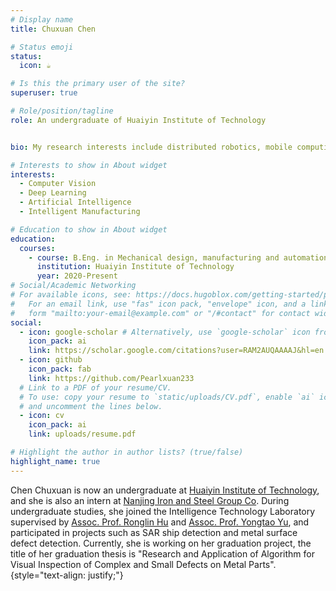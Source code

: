 ```yaml
---
# Display name
title: Chuxuan Chen

# Status emoji
status:
  icon: ☕️

# Is this the primary user of the site?
superuser: true

# Role/position/tagline
role: An undergraduate of Huaiyin Institute of Technology


bio: My research interests include distributed robotics, mobile computing and programmable matter.

# Interests to show in About widget
interests:
  - Computer Vision
  - Deep Learning
  - Artificial Intelligence
  - Intelligent Manufacturing

# Education to show in About widget
education:
  courses:
    - course: B.Eng. in Mechanical design, manufacturing and automation
      institution: Huaiyin Institute of Technology
      year: 2020-Present
# Social/Academic Networking
# For available icons, see: https://docs.hugoblox.com/getting-started/page-builder/#icons
#   For an email link, use "fas" icon pack, "envelope" icon, and a link in the
#   form "mailto:your-email@example.com" or "/#contact" for contact widget.
social:
  - icon: google-scholar # Alternatively, use `google-scholar` icon from `ai` icon pack
    icon_pack: ai
    link: https://scholar.google.com/citations?user=RAM2AUQAAAAJ&hl=en
  - icon: github
    icon_pack: fab
    link: https://github.com/Pearlxuan233
  # Link to a PDF of your resume/CV.
  # To use: copy your resume to `static/uploads/CV.pdf`, enable `ai` icons in `params.yaml`,
  # and uncomment the lines below.
  - icon: cv
    icon_pack: ai
    link: uploads/resume.pdf

# Highlight the author in author lists? (true/false)
highlight_name: true
---
```


Chen Chuxuan is now an undergraduate at [Huaiyin Institute of Technology](https://www.hyit.edu.cn/), and she is also an intern at [Nanjing Iron and Steel Group Co](http://www.njsteel.com.cn/). During undergraduate studies, she joined the Intelligence Technology Laboratory supervised by [Assoc. Prof. Ronglin Hu](https://gd.hyit.edu.cn/zszq/dsjj/hxgc/dsjyszhg/hrl.htm) and [Assoc. Prof. Yongtao Yu](https://scholar.google.cz/citations?user=sY1AFdAAAAAJ&hl=zh-CN), and participated in projects such as SAR ship detection and metal surface defect detection. Currently, she is working on her graduation project, the title of her graduation thesis is "Research and Application of Algorithm for Visual Inspection of Complex and Small Defects on Metal Parts".
{style="text-align: justify;"}

